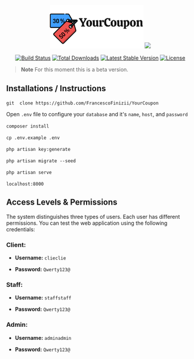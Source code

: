 <p align="center">
    <img src="public/img/YourCoupon-logo.png" width="250"/>
    <a href="https://laravel.com" target="_blank"><img src="https://raw.githubusercontent.com/laravel/art/master/logo-lockup/5%20SVG/2%20CMYK/1%20Full%20Color/laravel-logolockup-cmyk-red.svg" width="400"></a>
</p>
<p align="center">
<a href="https://travis-ci.org/laravel/framework"><img src="https://travis-ci.org/laravel/framework.svg" alt="Build Status"></a>
<a href="https://packagist.org/packages/laravel/framework"><img src="https://img.shields.io/packagist/dt/laravel/framework" alt="Total Downloads"></a>
<a href="https://packagist.org/packages/laravel/framework"><img src="https://img.shields.io/packagist/v/laravel/framework" alt="Latest Stable Version"></a>
<a href="https://packagist.org/packages/laravel/framework"><img src="https://img.shields.io/packagist/l/laravel/framework" alt="License"></a>
</p>

> **Note**
> For this moment this is a beta version.

## Installations / Instructions

``` git  clone https://github.com/FrancescoFinizii/YourCoupon ```

Open `.env` file to configure your `database` and it's `name`, `host`, and `password`

``` composer install ```

``` cp .env.example .env ```

``` php artisan key:generate ```

``` php artisan migrate --seed ```

``` php artisan serve ```

`localhost:8000`

## Access Levels & Permissions

The system distinguishes three types of users. Each user has different permissions. You can test the web application using the following credentials:

### Client:

- **Username:** ``` clieclie ```

- **Password:** ``` Qwerty123@ ```

### Staff:

- **Username:** ``` staffstaff ```

- **Password:** ``` Qwerty123@ ```

### Admin:

- **Username:** ``` adminadmin ```

- **Password:** ``` Qwerty123@ ```
